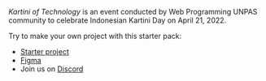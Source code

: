 *Kartini of Technology* is an event conducted by Web Programming UNPAS community to celebrate Indonesian Kartini Day on April 21, 2022.

Try to make your own project with this starter pack:
- [Starter project](https://bit.ly/StarterKoT)
- [Figma](https://bit.ly/FigmaKoT)
- Join us on [Discord](http://discord.gg/S4rrXQU)
